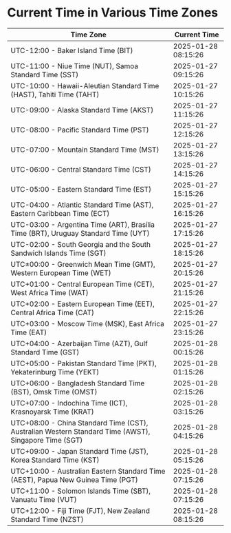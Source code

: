 # Current Time in Various Time Zones

| Time Zone | Current Time |
|-----------|--------------|
| UTC-12:00 - Baker Island Time (BIT) | 2025-01-28 08:15:26 |
| UTC-11:00 - Niue Time (NUT), Samoa Standard Time (SST) | 2025-01-27 09:15:26 |
| UTC-10:00 - Hawaii-Aleutian Standard Time (HAST), Tahiti Time (TAHT) | 2025-01-27 10:15:26 |
| UTC-09:00 - Alaska Standard Time (AKST) | 2025-01-27 11:15:26 |
| UTC-08:00 - Pacific Standard Time (PST) | 2025-01-27 12:15:26 |
| UTC-07:00 - Mountain Standard Time (MST) | 2025-01-27 13:15:26 |
| UTC-06:00 - Central Standard Time (CST) | 2025-01-27 14:15:26 |
| UTC-05:00 - Eastern Standard Time (EST) | 2025-01-27 15:15:26 |
| UTC-04:00 - Atlantic Standard Time (AST), Eastern Caribbean Time (ECT) | 2025-01-27 16:15:26 |
| UTC-03:00 - Argentina Time (ART), Brasília Time (BRT), Uruguay Standard Time (UYT) | 2025-01-27 17:15:26 |
| UTC-02:00 - South Georgia and the South Sandwich Islands Time (SGT) | 2025-01-27 18:15:26 |
| UTC±00:00 - Greenwich Mean Time (GMT), Western European Time (WET) | 2025-01-27 20:15:26 |
| UTC+01:00 - Central European Time (CET), West Africa Time (WAT) | 2025-01-27 21:15:26 |
| UTC+02:00 - Eastern European Time (EET), Central Africa Time (CAT) | 2025-01-27 22:15:26 |
| UTC+03:00 - Moscow Time (MSK), East Africa Time (EAT) | 2025-01-27 23:15:26 |
| UTC+04:00 - Azerbaijan Time (AZT), Gulf Standard Time (GST) | 2025-01-28 00:15:26 |
| UTC+05:00 - Pakistan Standard Time (PKT), Yekaterinburg Time (YEKT) | 2025-01-28 01:15:26 |
| UTC+06:00 - Bangladesh Standard Time (BST), Omsk Time (OMST) | 2025-01-28 02:15:26 |
| UTC+07:00 - Indochina Time (ICT), Krasnoyarsk Time (KRAT) | 2025-01-28 03:15:26 |
| UTC+08:00 - China Standard Time (CST), Australian Western Standard Time (AWST), Singapore Time (SGT) | 2025-01-28 04:15:26 |
| UTC+09:00 - Japan Standard Time (JST), Korea Standard Time (KST) | 2025-01-28 05:15:26 |
| UTC+10:00 - Australian Eastern Standard Time (AEST), Papua New Guinea Time (PGT) | 2025-01-28 07:15:26 |
| UTC+11:00 - Solomon Islands Time (SBT), Vanuatu Time (VUT) | 2025-01-28 07:15:26 |
| UTC+12:00 - Fiji Time (FJT), New Zealand Standard Time (NZST) | 2025-01-28 08:15:26 |
